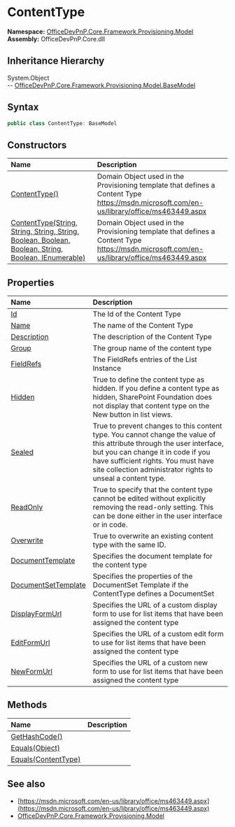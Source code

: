 # ContentType
  

**Namespace:** [OfficeDevPnP.Core.Framework.Provisioning.Model](OfficeDevPnP.Core.Framework.Provisioning.Model.md)  
**Assembly:** OfficeDevPnP.Core.dll  
## Inheritance Hierarchy
System.Object  
--  [OfficeDevPnP.Core.Framework.Provisioning.Model.BaseModel](OfficeDevPnP.Core.Framework.Provisioning.Model.BaseModel.md)
## Syntax
```C#
public class ContentType: BaseModel
```
## Constructors
|**Name**|**Description**|
|:-----|:-----|
| [ContentType()](OfficeDevPnP.Core.Framework.Provisioning.Model.ContentType.ctor1.md) |  Domain Object used in the Provisioning template that defines a Content Type https://msdn.microsoft.com/en-us/library/office/ms463449.aspx
| [ContentType(String, String, String, String, Boolean, Boolean, Boolean, String, Boolean, IEnumerable<FieldRef>)](OfficeDevPnP.Core.Framework.Provisioning.Model.ContentType.ctor2.md) |  Domain Object used in the Provisioning template that defines a Content Type https://msdn.microsoft.com/en-us/library/office/ms463449.aspx
## Properties
|**Name**|**Description**|
|:-----|:-----|
| [Id](OfficeDevPnP.Core.Framework.Provisioning.Model.ContentType.Id.md) | The Id of the Content Type
| [Name](OfficeDevPnP.Core.Framework.Provisioning.Model.ContentType.Name.md) | The name of the Content Type
| [Description](OfficeDevPnP.Core.Framework.Provisioning.Model.ContentType.Description.md) | The description of the Content Type
| [Group](OfficeDevPnP.Core.Framework.Provisioning.Model.ContentType.Group.md) | The group name of the content type
| [FieldRefs](OfficeDevPnP.Core.Framework.Provisioning.Model.ContentType.FieldRefs.md) | The FieldRefs entries of the List Instance
| [Hidden](OfficeDevPnP.Core.Framework.Provisioning.Model.ContentType.Hidden.md) | True to define the content type as hidden. If you define a content type as hidden, SharePoint Foundation does not display that content type on the New button in list views.
| [Sealed](OfficeDevPnP.Core.Framework.Provisioning.Model.ContentType.Sealed.md) | True to prevent changes to this content type. You cannot change the value of this attribute through the user interface, but you can change it in code if you have sufficient rights. You must have site collection administrator rights to unseal a content type.
| [ReadOnly](OfficeDevPnP.Core.Framework.Provisioning.Model.ContentType.ReadOnly.md) | True to specify that the content type cannot be edited without explicitly removing the read-only setting. This can be done either in the user interface or in code.
| [Overwrite](OfficeDevPnP.Core.Framework.Provisioning.Model.ContentType.Overwrite.md) | True to overwrite an existing content type with the same ID.
| [DocumentTemplate](OfficeDevPnP.Core.Framework.Provisioning.Model.ContentType.DocumentTemplate.md) | Specifies the document template for the content type
| [DocumentSetTemplate](OfficeDevPnP.Core.Framework.Provisioning.Model.ContentType.DocumentSetTemplate.md) | Specifies the properties of the DocumentSet Template if the ContentType defines a DocumentSet
| [DisplayFormUrl](OfficeDevPnP.Core.Framework.Provisioning.Model.ContentType.DisplayFormUrl.md) | Specifies the URL of a custom display form to use for list items that have been assigned the content type
| [EditFormUrl](OfficeDevPnP.Core.Framework.Provisioning.Model.ContentType.EditFormUrl.md) | Specifies the URL of a custom edit form to use for list items that have been assigned the content type
| [NewFormUrl](OfficeDevPnP.Core.Framework.Provisioning.Model.ContentType.NewFormUrl.md) | Specifies the URL of a custom new form to use for list items that have been assigned the content type
## Methods
|**Name**|**Description**|
|:-----|:-----|
| [GetHashCode()](OfficeDevPnP.Core.Framework.Provisioning.Model.ContentType.1c6872bd.md) | 
| [Equals(Object)](OfficeDevPnP.Core.Framework.Provisioning.Model.ContentType.3520ddbb.md) | 
| [Equals(ContentType)](OfficeDevPnP.Core.Framework.Provisioning.Model.ContentType.f2a50643.md) | 
## See also
- [https://msdn.microsoft.com/en-us/library/office/ms463449.aspx](https://msdn.microsoft.com/en-us/library/office/ms463449.aspx)
- [OfficeDevPnP.Core.Framework.Provisioning.Model](OfficeDevPnP.Core.Framework.Provisioning.Model.md)
